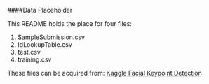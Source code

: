 ####Data Placeholder

This README holds the place for four files:

1. SampleSubmission.csv
1. IdLookupTable.csv
1. test.csv
1. training.csv

These files can be acquired from: [Kaggle Facial Keypoint Detection](https://www.kaggle.com/c/facial-keypoints-detection/data)

